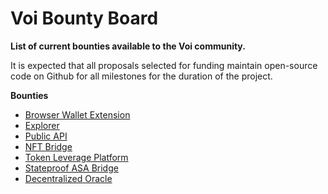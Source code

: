 # **Voi Bounty Board**
**List of current bounties available to the Voi community.**

It is expected that all proposals selected for funding maintain open-source code on Github for all milestones for the duration of the project. 

**Bounties**

- [Browser Wallet Extension](https://github.com/VoiNetwork/governance/blob/main/Bounties/Browser%20Extension%20Wallet.md)
- [Explorer](https://github.com/VoiNetwork/governance/blob/main/Bounties/Block%20Explorer.md)
- [Public API](https://github.com/VoiNetwork/governance/blob/main/Bounties/Public%20API.md)
- [NFT Bridge]()
- [Token Leverage Platform]()
- [Stateproof ASA Bridge]()
- [Decentralized Oracle]()
